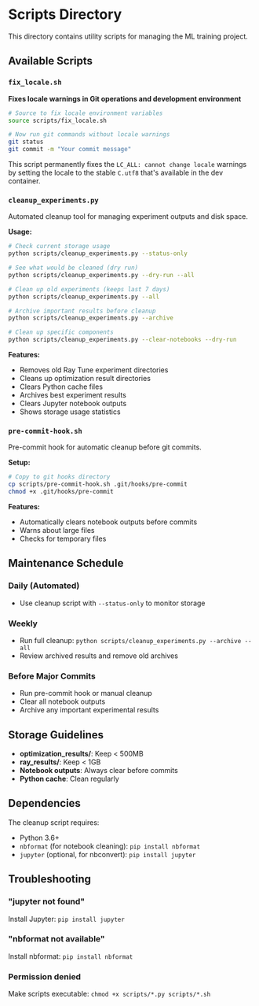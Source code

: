 # Scripts Directory

This directory contains utility scripts for managing the ML training project.

## Available Scripts

### `fix_locale.sh`

**Fixes locale warnings in Git operations and development environment**

```bash
# Source to fix locale environment variables
source scripts/fix_locale.sh

# Now run git commands without locale warnings
git status
git commit -m "Your commit message"
```

This script permanently fixes the `LC_ALL: cannot change locale` warnings by setting the locale to the stable `C.utf8` that's available in the dev container.

### `cleanup_experiments.py`

Automated cleanup tool for managing experiment outputs and disk space.

**Usage:**

```bash
# Check current storage usage
python scripts/cleanup_experiments.py --status-only

# See what would be cleaned (dry run)
python scripts/cleanup_experiments.py --dry-run --all

# Clean up old experiments (keeps last 7 days)
python scripts/cleanup_experiments.py --all

# Archive important results before cleanup
python scripts/cleanup_experiments.py --archive

# Clean up specific components
python scripts/cleanup_experiments.py --clear-notebooks --dry-run
```

**Features:**

- Removes old Ray Tune experiment directories
- Cleans up optimization result directories
- Clears Python cache files
- Archives best experiment results
- Clears Jupyter notebook outputs
- Shows storage usage statistics

### `pre-commit-hook.sh`

Pre-commit hook for automatic cleanup before git commits.

**Setup:**

```bash
# Copy to git hooks directory
cp scripts/pre-commit-hook.sh .git/hooks/pre-commit
chmod +x .git/hooks/pre-commit
```

**Features:**

- Automatically clears notebook outputs before commits
- Warns about large files
- Checks for temporary files

## Maintenance Schedule

### Daily (Automated)

- Use cleanup script with `--status-only` to monitor storage

### Weekly

- Run full cleanup: `python scripts/cleanup_experiments.py --archive --all`
- Review archived results and remove old archives

### Before Major Commits

- Run pre-commit hook or manual cleanup
- Clear all notebook outputs
- Archive any important experimental results

## Storage Guidelines

- **optimization_results/**: Keep < 500MB
- **ray_results/**: Keep < 1GB
- **Notebook outputs**: Always clear before commits
- **Python cache**: Clean regularly

## Dependencies

The cleanup script requires:

- Python 3.6+
- `nbformat` (for notebook cleaning): `pip install nbformat`
- `jupyter` (optional, for nbconvert): `pip install jupyter`

## Troubleshooting

### "jupyter not found"

Install Jupyter: `pip install jupyter`

### "nbformat not available"

Install nbformat: `pip install nbformat`

### Permission denied

Make scripts executable: `chmod +x scripts/*.py scripts/*.sh`
